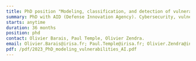 ```yaml
---
title: PhD position "Modeling, classification, and detection of vulnerabilities and their variants in software code bases using AI"
summary: PhD with AID (Defense Innovation Agency). Cybersecurity, vulnerabilities, CVEs, AI, modeling, detection, Software Heritage, SWH-Sec, Cyber Campus
starts: anytime
duration: 36 months
position: phd
contact: Olivier Barais, Paul Temple, Olivier Zendra.
email: Olivier.Barais@irisa.fr; Paul.Temple@irisa.fr; Olivier.Zendra@inria.fr
pdf: /pdf/2023_PhD_modeling_vulnerabilities_AI.pdf
---
```


